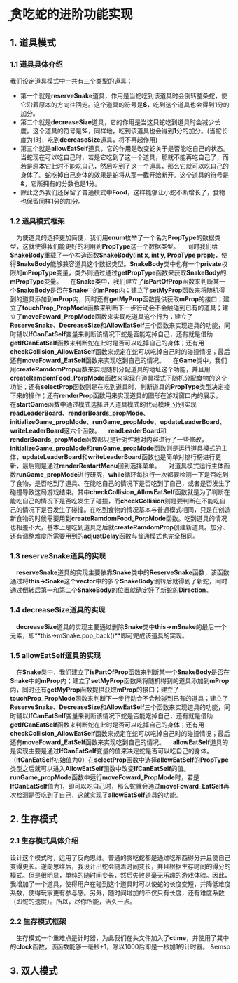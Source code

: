 # ̰贪吃蛇的进阶功能实现

## 1. 道具模式
### 1.1 道具具体介绍  

我们设定道具模式中一共有三个类型的道具：

+ 第一个就是**reserveSnake**道具，作用是当蛇吃到该道具时会倒转整条蛇，使它沿着原本的方向往回走。这个道具的符号是$\mathbf{\$}$，吃到这个道具也会得到**1**分的加分。
+ 第二个就是**decreaseSize**道具，它的作用是当这只蛇吃到道具时会减少长度。这个道具的符号是$\mathbf{\%}$，同样地，吃到该道具也会得到**1**分的加分。(当蛇长度为1时，吃到**decreaseSize**道具，将不再起作用)
+ 第三个就是**allowEatSelf**道具，它的作用是改变蛇关于是否能吃自己的状态。当蛇现在可以吃自己时，若是它吃到了这一个道具，那就不能再吃自己了，而若是原本它此时不能吃自己，然后吃到了这一个道具，那么它就可以吃自己的身体了。蛇吃掉自己身体的效果是蛇将从那一截开始断开。这个道具的符号是$\mathbf{\&}$，它所拥有的分数也是**1**分。
+ 除此之外我们还保留了普通模式中**Food**，这样能够让小蛇不断增长了，食物也保留同样1分的加分。
  
### 1.2 道具模式框架  

&emsp;为使道具的选择更加简便，我们用**enum**枚举了一个名为**PropType**的数据类型，这就使得我们能更好的利用到**PropType**这一个数据类型。
&emsp;同时我们给**SnakeBody**重载了一个构造函数**SnakeBody(int x, int y, PropType prop);**，使得**SnakeBody**能够兼容道具这个数据类型。**SnakeBody**类中也有一个**private**权限的**mPropType**变量，类外则通过通过**getPropType**函数来获取**SnakeBody**的**mPropType**变量。
&emsp;在**Snake**类中，我们建立了**isPartOfProp**函数来判断某一个**SnakeBody**是否在**Snake**中的**mProp**内；建立了**setMyProp**函数来将随机得到的道具添加到**mProp**内，同时还有**getMyProp**函数提供获取**mProp**的接口；建立了**touchProp_PropMode**函数来判断下一步行动会不会触碰到已有的道具；建立了**moveFoward_PropMode**函数来实现吃道具这个行为；建立了**ReserveSnake**、**DecreaseSize**和**AllowEatSelf**三个函数来实现道具的功能，同时辅以**IfCanEatSelf**变量来判断该情况下蛇是否能吃掉自己，还有就是借助**getIfCanEatSelf**函数来判断蛇在此时是否可以吃掉自己的身体；还有用**checkCollision_AllowEatSelf**函数来规定在蛇可以吃掉自己时的碰撞情况；最后还有**moveFoward_EatSelf**函数来实现吃到自己的情况。
&emsp;在**Game**类中，我们用**createRamdomProp**函数来实现随机分配道具的地址这个功能，并且用**createRamdomFood_PorpMode**函数来实现在道具模式下随机分配食物的这个功能；还有**selectProp**函数则是在吃到道具时，判断道具的**PropType**类型决定接下来的操作；还有**renderProp**函数用来实现道具的图形在游戏窗口内的展示。
&emsp;在**startGame**函数中通过模式选择进入道具模式的代码模块,分别实现**readLeaderBoard**、**renderBoards_propMode**、**initializeGame_propMode**、**runGame_propMode**、**updateLeaderBoard**、**writeLeaderBoard**这六个函数。
&emsp;**readLeaderBoard**和**renderBoards_propMode**函数都只是针对性地对内容进行了一些修改，**initializeGame_propMode**和**runGame_propMode**函数则是运行道具模式的主体，**updateLeaderBoard**和**writeLeaderBoard**函数也是简单对排行榜进行更新，最后则是通过**renderRestartMenu**回到选择菜单。
&emsp;对道具模式运行主体函数**runGame_propMode**进行研究，**while**循环每执行一次都要检测一下是否吃到了食物，是否吃到了道具、在能吃自己的情况下是否吃到了自己，或者是否发生了碰撞导致这局游戏结束。其中**checkCollision_AllowEatSelf**函数就是为了判断在能吃自己的情况下是否吃发生了碰撞，而**checkCollision**则是要判断在不能吃自己的情况下是否发生了碰撞。在吃到食物的情况基本与普通模式相同，只是在创造新食物的时候需要用到**createRamdomFood_PorpMode**函数。吃到道具的情况也相差不大，基本上是吃到道具之后就**createRamdomProp**创建新道具。加分、还有调整难度所需要用到的**adjustDelay**函数与普通模式也完全相同。  

### 1.3 reserveSnake道具的实现  

&emsp;**reserveSnake**道具的实现主要依靠**Snake**类中的**ReserveSnake**函数，该函数通过将**this->Snake**这个**vector**中的多个**SnakeBody**倒转后就得到了新蛇，同时通过倒转后第一和第二个**SnakeBody**的位置就确定好了新蛇的**Direction**。  

### 1.4 decreaseSize道具的实现  

&emsp;**decreaseSize**道具的实现主要通过删除**Snake**类中**this->mSnake**的最后一个元素，即**this->mSnake.pop_back()**即可完成该道具的实现。  

### 1.5 allowEatSelf道具的实现

&emsp;在**Snake**类中，我们建立了**isPartOfProp**函数来判断某一个**SnakeBody**是否在**Snake**中的**mProp**内；建立了**setMyProp**函数来将随机得到的道具添加到**mProp**内，同时还有**getMyProp**函数提供获取**mProp**的接口；建立了**touchProp_PropMode**函数来判断下一步行动会不会触碰到已有的道具；建立了**ReserveSnake**、**DecreaseSize**和**AllowEatSelf**三个函数来实现道具的功能，同时辅以**IfCanEatSelf**变量来判断该情况下蛇是否能吃掉自己，还有就是借助**getIfCanEatSelf**函数来判断蛇在此时是否可以吃掉自己的身体；还有用**checkCollision_AllowEatSelf**函数来规定在蛇可以吃掉自己时的碰撞情况；最后还有**moveFoward_EatSelf**函数来实现吃到自己的情况。
&emsp;**allowEatSelf**道具的是实现主要是通过**IfCanEatSelf**变量的值来决定蛇是否可以吃自己的身体。（**IfCanEatSelf**初始值为0）在**selectProp**函数中选择**allowEatSelf**的**PropType**类型之后就可以进入**AllowEatSelf**函数中改变**IfCanEatSelf**的值。**runGame_propMode**函数中运行**moveFoward_PropMode**时，若是**IfCanEatSelf**值为1，即可以吃自己时，那么蛇就会通过**moveFoward_EatSelf**再次检测是否吃到了自己，这就实现了**allowEatSelf**道具的功能。

## 2. 生存模式
### 2.1 生存模式具体介绍

设计这个模式时，运用了反向思维。普通的贪吃蛇都是通过吃东西得分并且使自己变得更长。逆向思维后，我设计出蛇会随着时间变长，并且根据生存时间的得分的模式。但是很明显，单纯的随时间变长，然后失败是毫无乐趣的游戏体验。因此，我增加了一个道具，使得用户在碰到这个道具时可以使蛇的长度变短，并降低难度系数，使得玩家更有参与感。另外，随时间增加的不仅只有长度，还有难度系数（即蛇的速度）。所以，尽你所能，活久一点。

### 2.2 生存模式框架

&emsp;生存模式一个重难点是计时器，为此我们在头文件加入了**ctime**，并使用了其中的**clock**函数，该函数能够一毫秒+1，除以1000后即是一秒加1的计时器。
&emsp
## 3. 双人模式
